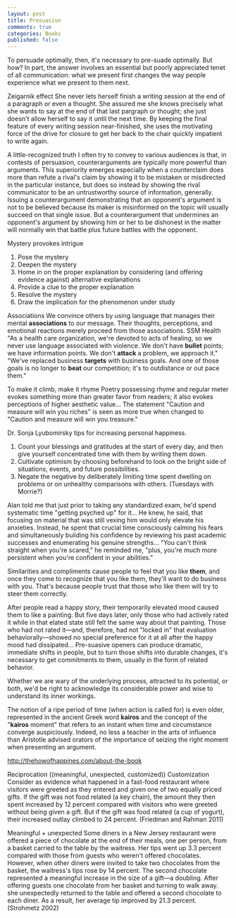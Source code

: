 ```yaml
---
layout: post
title: Presuasion
comments: true
categories: Books
published: false
---
```


To persuade optimally, then, it's necessary to pre-suade optimally. But how? In part, the answer involves an essential but poorly appreciated tenet of all communication: what we present first changes the way people experience what we present to them next.

Zeigarnik effect
She never lets herself finish a writing session at the end of a paragraph or even a thought. She assured me she knows precisely what she wants to say at the end of that last pargraph or thought; she just doesn't allow herself to say it until the next time. By keeping the final feature of every writing session near-finished, she uses the motivating force of the drive for closure to get her back to the chair quickly impatient to write again.

A little-recognized truth I often try to convey to various audiences is that, in contests of persuasion, counterarguments are typically more powerful than arguments. This superiority emerges especially when a counterclaim does more than refute a rival's claim by showing it to be mistaken or misdirected in the particular instance, but does so instead by showing the rival communicator to be an untrustworthy source of information, generally. Issuing a counterargument demonstrating that an opponent's argument is not to be believed because its maker is misinformed on the topic will usually succeed on that single issue. But a counterargument that undermines an opponent's argument by showing him or her to be dishonest in the matter will normally win that battle plus future battles with the opponent.

Mystery provokes intrigue
1. Pose the mystery
2. Deepen the mystery
3. Home in on the proper explanation by considering (and offering evidence against) alternative explanations
4. Provide a clue to the proper explanation
5. Resolve the mystery
6. Draw the implication for the phenomenon under study

Associations
We convince others by using language that manages their mental **associations** to our message. Their thoughts, perceptions, and emotional reactions merely proceed from those associations.
SSM Health
"As a health care organization, we're devoted to acts of healing, so we never use language associated with violence. We don't have **bullet** points; we have information points. We don't **attack** a problem, we approach it." "We've replaced business **targets** with business goals. And one of those goals is no longer to **beat** our competition; it's to outdistance or out pace them."

To make it climb, make it rhyme
Poetry possessing rhyme and regular meter evokes something more than greater favor from readers; it also evokes perceptions of higher aesthetic value... The statement "Caution and measure will win you riches" is seen as more true when changed to "Caution and measure will win you treasure."

Dr. Sonja Lyubomirsky tips for increasing personal happiness.
1. Count your blessings and gratitudes at the start of every day, and then give yourself concentrated time with them by writing them down.
2. Cultivate optimism by choosing beforehand to look on the bright side of situations, events, and future possibilities.
3. Negate the negative by deliberately limiting time spent dwelling on problems or on unhealthy comparisons with others. (Tuesdays with Morrie?)

Alan told me that just prior to taking any standardized exam, he'd spend systematic time "getting psyched up" for it... He knew, he said, that focusing on material that was still vexing him would only elevate his anxieties. Instead, he spent that crucial time consciously calming his fears and simultaneously building his confidence by reviewing his past academic successes and enumerating his genuine strengths... "You can't think straight when you're scared," he reminded me, "plus, you're much more persistent when you're confident in your abilities."

Similarities and compliments cause people to feel that you like **them**, and once they come to recognize that you like them, they'll want to do business with you. That's because people trust that those who like them will try to steer them correctly.

After people read a happy story, their temporarily elevated mood caused them to like a painting. But five days later, only those who had actively rated it while in that elated state still felt the same way about that painting. Those who had not rated it––and, therefore, had not "locked in" that evaluation behaviorally––showed no special preference for it at all after the happy mood had dissipated... Pre-suasive openers can produce dramatic, immediate shifts in people, but to turn those shifts into durable changes, it's necessary to get commitments to them, usually in the form of related behavior.

Whether we are wary of the underlying process, attracted to its potential, or both, we'd be right to acknowledge its considerable power and wise to understand its inner workings.

The notion of a ripe period of time (when action is called for) is even older, represented in the ancient Greek word **kairos** and the concept of the "**kairos** moment" that refers to an instant when time and circumstance converge auspiciously. Indeed, no less a teacher in the arts of influence than Aristotle advised orators of the importance of seizing the right moment when presenting an argument.

http://thehowofhappines.com/about-the-book

Reciprocation ((meaningful, unexpected, customized))
Customization
Consider as evidence what happened in a fast-food restaurant where visitors were greeted as they entered and given one of two equally priced gifts. If the gift was not food related (a key chain), the amount they then spent increased by 12 percent compared with visitors who were greeted without being given a gift. But if the gift was food related (a cup of yogurt), their increased outlay climbed to 24 percent. (Friedman and Rahman 2011)

Meaningful + unexpected
Some diners in a New Jersey restaurant were offered a piece of chocolate at the end of their meals, one per person, from a basket carried to the table by the waitress. Her tips went up 3.3 percent compared with those from guests who weren't offered chocolates. However, when other diners were invited to take two chocolates from the basket, the waitress's tips rose by 14 percent. The second chocolate represented a meaningful increase in the size of a gift––a doubling. After offering guests one chocolate from her basket and turning to walk away. she unexpectedly returned to the table and offered a second chocolate to each diner. As a result, her average tip improved by 21.3 percent. (Strohmetz 2002)
